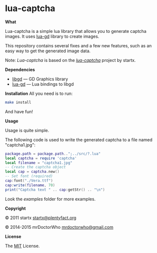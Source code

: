 lua-captcha
======

**What**

Lua-captcha is a simple lua library that allows you to generate captcha images. It uses [lua-gd](https://github.com/ittner/lua-gd) library to create images.

This repository contains several fixes and a few new features, such as an easy way to get the generated image data.

Note: *Lua-captcha* is based on the *[lua-captcha](http://projects.plentyfact.org/projects/lua-captcha/wiki)* project by startx.

**Dependencies**
* [libgd](https://github.com/libgd/libgd) — GD Graphics library
* [lua-gd](https://github.com/ittner/lua-gd/) — Lua bindings to libgd

**Installation**
All you need is to run:

```bash
make install
```
And have fun!

**Usage**

Usage is quite simple.

The following code is used to write the generated captcha to a file named "captcha1.jpg":

```lua
package.path = package.path..";../src/?.lua"
local captcha = require 'captcha'
local filename = "captcha1.jpg"
-- Create the captcha object
local cap = captcha.new()
-- Set font (required)
cap:font("./Vera.ttf")
cap:write(filename, 70)
print("Captcha text " .. cap:getStr() .. "\n")
```
Look the *examples* folder for more examples.

**Copyright**

© 2011 startx <startx@plentyfact.org>

© 2014-2015 mrDoctorWho <mrdoctorwho@gmail.com>

**License**

The [MIT](https://github.com/mrDoctorWho/lua-captcha/blob/master/LICENSE) License.
